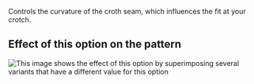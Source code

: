Controls the curvature of the croth seam, which influences the fit at your crotch.

## Effect of this option on the pattern

![This image shows the effect of this option by superimposing several variants that have a different value for this option](charlie\_crotchseamcurvebend\_sample.svg "Effect of this option on the pattern")
